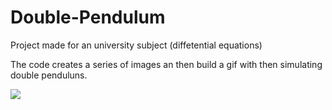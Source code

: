 # Double-Pendulum

Project made for an university subject (diffetential equations)

The code creates a series of images an then build a gif with then simulating double penduluns.

![](https://github.com/Your_Repository_Name/pendulum.gif)
